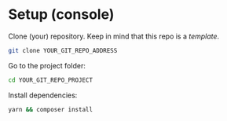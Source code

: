 # Setup (console)

Clone (your) repository. Keep in mind that this repo is a *template*.

```sh
git clone YOUR_GIT_REPO_ADDRESS
```

Go to the project folder:

```sh
cd YOUR_GIT_REPO_PROJECT
```

Install dependencies:

```sh
yarn && composer install
```
